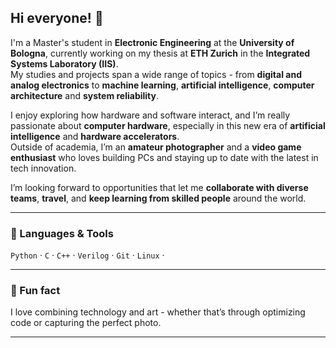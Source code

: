 ## Hi everyone! 👋

I'm a Master's student in **Electronic Engineering** at the **University of Bologna**, currently working on my thesis at **ETH Zurich** in the **Integrated Systems Laboratory (IIS)**.  
My studies and projects span a wide range of topics - from **digital and analog electronics** to **machine learning**, **artificial intelligence**, **computer architecture** and **system reliability**.

I enjoy exploring how hardware and software interact, and I’m really passionate about **computer hardware**, especially in this new era of **artificial intelligence** and **hardware accelerators**.  
Outside of academia, I’m an **amateur photographer** and a **video game enthusiast** who loves building PCs and staying up to date with the latest in tech innovation.

I’m looking forward to opportunities that let me **collaborate with diverse teams**, **travel**, and **keep learning from skilled people** around the world.

---

### 🧰 Languages & Tools
`Python` · `C` · `C++` · `Verilog` · `Git` · `Linux` · 

---

### 📸 Fun fact
I love combining technology and art - whether that’s through optimizing code or capturing the perfect photo.

---





<!--
**LSquarzoni/LSquarzoni** is a ✨ _special_ ✨ repository because its `README.md` (this file) appears on your GitHub profile.

Here are some ideas to get you started:

- 🔭 I’m currently working on ...
- 🌱 I’m currently learning ...
- 👯 I’m looking to collaborate on ...
- 🤔 I’m looking for help with ...
- 💬 Ask me about ...
- 📫 How to reach me: ...
- 😄 Pronouns: ...
- ⚡ Fun fact: ...
-->
